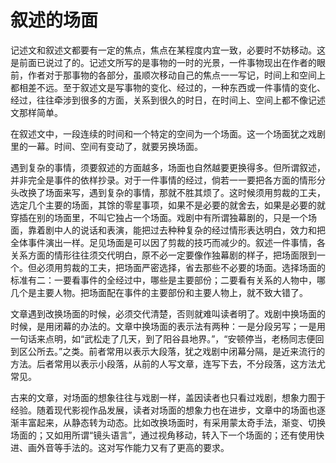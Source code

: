 # 叙述的场面

记述文和叙述文都要有一定的焦点，焦点在某程度内宜一致，必要时不妨移动。这是前面已说过了的。记述文所写的是事物的一时的光景，一件事物现出在作者的眼前，作者对于那事物的各部分，虽顺次移动自己的焦点一一写记，时间上和空间上都相差不远。至于叙述文是写事物的变化、经过的，一种东西或一件事情的变化、经过，往往牵涉到很多的方面，关系到很久的时日，在时间上、空间上都不像记述文那样简单。

在叙述文中，一段连续的时间和一个特定的空间为一个场面。这一个场面犹之戏剧里的一幕。时间、空间有变动了，就要另换场面。

遇到复杂的事情，须要叙述的方面越多，场面也自然越要更换得多。但所谓叙述，并非完全是事件的依样抄录。对于一件事情的经过，倘若一一要把各方面的情形分头改换了场面来写，遇到复杂的事情，那就不胜其烦了。这时候须用剪裁的工夫，选定几个主要的场面，其馀的零星事项，如果不是必要的就舍去，如果是必要的就穿插在别的场面里，不叫它独占一个场面。戏剧中有所谓独幕剧的，只是一个场面，靠着剧中人的说话和表演，能把过去种种复杂的经过情形表达明白，效力和把全体事件演出一样。足见场面是可以因了剪裁的技巧而减少的。叙述一件事情，各关系方面的情形往往须交代明白，原不必一定要像作独幕剧的样子，把场面限到一个。但必须用剪裁的工夫，把场面严密选择，省去那些不必要的场面。选择场面的标准有二：一要看事件的全经过中，哪些是主要部份；二要看有关系的人物中，哪几个是主要人物。把场面配在事件的主要部份和主要人物上，就不致大错了。

文章遇到改换场面的时候，必须交代清楚，否则就难叫读者明了。戏剧中换场面的时候，是用闭幕的办法的。文章中换场面的表示法有两种：一是分段另写；一是用一句话来点明，如“武松走了几天，到了阳谷县地界。”，“安顿停当，老杨同志便回到区公所去。”之类。前者常用以表示大段落，犹之戏剧中闭幕分隔，是近来流行的方法。后者常用以表示小段落，从前的人写文章，连写下去，不分段落，这方法尤常见。

古来的文章，对场面的想象往往与戏剧一样，盖因读者也只看过戏剧，想象力囿于经验。随着现代影视作品发展，读者对场面的想象力也在进步，文章中的场面也逐渐丰富起来，从静态转为动态。比如改换场面时，有采用蒙太奇手法，渐变、切换场面的；又如用所谓“镜头语言”，通过视角移动，转入下一个场面的；还有使用快进、画外音等手法的。这对写作能力又有了更高的要求。
